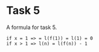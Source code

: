 # Task 5

A formula for task 5.
```
if x = 1 => = l(f(1)) = l(1) = 0
if x > 1 => l(n) = l(f(n)) - 1
```